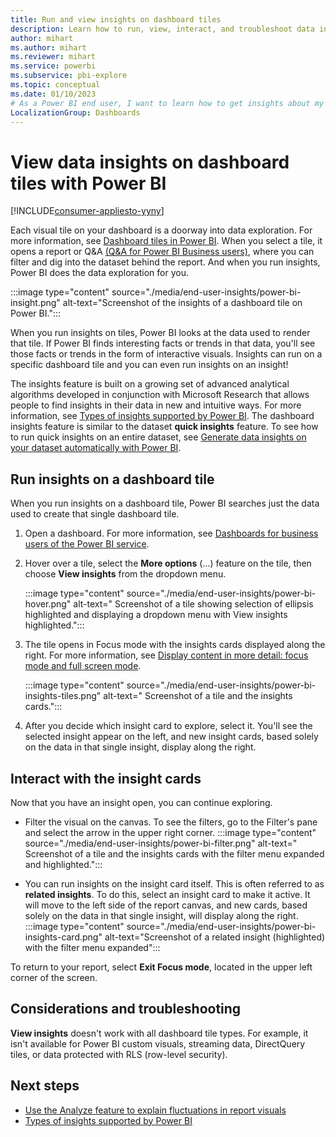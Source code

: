 ```yaml
---
title: Run and view insights on dashboard tiles
description: Learn how to run, view, interact, and troubleshoot data insights on a dashboard title with Power BI.
author: mihart
ms.author: mihart
ms.reviewer: mihart
ms.service: powerbi
ms.subservice: pbi-explore
ms.topic: conceptual
ms.date: 01/10/2023
# As a Power BI end user, I want to learn how to get insights about my dashboard tiles.
LocalizationGroup: Dashboards
---
```

# View data insights on dashboard tiles with Power BI

[!INCLUDE[consumer-appliesto-yyny](../includes/consumer-appliesto-yyny.md)]

Each visual tile on your dashboard is a doorway into data exploration. For more information, see [Dashboard tiles in Power BI](end-user-tiles.md). When you select a tile, it opens a report or Q&A [(Q&A for Power BI Business users)](end-user-q-and-a.md), where you can filter and dig into the dataset behind the report. And when you run insights, Power BI does the data exploration for you.

:::image type="content" source="./media/end-user-insights/power-bi-insight.png" alt-text="Screenshot of the insights of a dashboard tile on  Power BI.":::

When you run insights on tiles, Power BI looks at the data used to render that tile. If Power BI finds interesting facts or trends in that data, you'll see those facts or trends in the form of interactive visuals. Insights can run on a specific dashboard tile and you can even run insights on an insight!

The insights feature is built on a growing set of advanced analytical algorithms developed in conjunction with Microsoft Research that allows people to find insights in their data in new and intuitive ways. For more information, see [Types of insights supported by Power BI](end-user-insight-types.md). The dashboard insights feature is similar to the dataset **quick insights** feature. To see how to run quick insights on an entire dataset, see [Generate data insights on your dataset automatically with Power BI](../create-reports/service-insights.md).

## Run insights on a dashboard tile

When you run insights on a dashboard tile, Power BI searches just the data used to create that single dashboard tile.

1. Open a dashboard. For more information, see [Dashboards for business users of the Power BI service](end-user-dashboards.md).
1. Hover over a tile, select the **More options** (...) feature on the tile, then choose **View insights** from the dropdown menu.

   :::image type="content" source="./media/end-user-insights/power-bi-hover.png" alt-text=" Screenshot of a tile showing selection of ellipsis highlighted and displaying a dropdown menu with View insights highlighted.":::

1. The tile opens in Focus mode with the insights cards displayed along the right. For more information, see [Display content in more detail: focus mode and full screen mode](end-user-focus.md).

   :::image type="content" source="./media/end-user-insights/power-bi-insights-tiles.png" alt-text=" Screenshot of a tile and the insights cards.":::

1. After you decide which insight card to explore, select it. You'll see the selected insight appear on the left, and new insight cards, based solely on the data in that single insight, display along the right.

## Interact with the insight cards

Now that you have an insight open, you can continue exploring.

* Filter the visual on the canvas.  To see the filters, go to the Filter's pane and select the arrow in the upper right corner.
         :::image type="content" source="./media/end-user-insights/power-bi-filter.png" alt-text=" Screenshot of a tile and the insights cards with the filter menu expanded and highlighted.":::

* You can run insights on the insight card itself. This is often referred to as **related insights**. To do this, select an insight card to make it active. It will move to the left side of the report canvas, and new cards, based solely on the data in that single insight, will  display along the right.
             :::image type="content" source="./media/end-user-insights/power-bi-insights-card.png" alt-text="Screenshot of a related insight (highlighted) with the filter menu expanded":::

To return to your report, select **Exit Focus mode**, located in the upper left corner of the screen.

## Considerations and troubleshooting

**View insights** doesn't work with all dashboard tile types. For example, it isn't available for Power BI custom visuals, streaming data, DirectQuery tiles, or data protected with RLS (row-level security).<!--[Power BI visuals](end-user-custom-visuals.md)-->

## Next steps

* [Use the Analyze feature to explain fluctuations in report visuals](end-user-analyze-visuals.md)
* [Types of insights supported by Power BI](end-user-insight-types.md)
